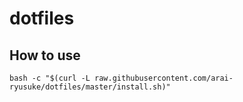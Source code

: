 # dotfiles

## How to use

```
bash -c "$(curl -L raw.githubusercontent.com/arai-ryusuke/dotfiles/master/install.sh)"
```
